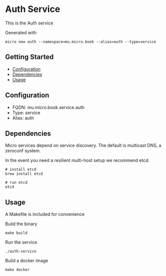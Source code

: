 # Auth Service

This is the Auth service

Generated with

```
micro new auth --namespace=mu.micro.book --alias=auth --type=service
```

## Getting Started

- [Configuration](#configuration)
- [Dependencies](#dependencies)
- [Usage](#usage)

## Configuration

- FQDN: mu.micro.book.service.auth
- Type: service
- Alias: auth

## Dependencies

Micro services depend on service discovery. The default is multicast DNS, a zeroconf system.

In the event you need a resilient multi-host setup we recommend etcd.

```
# install etcd
brew install etcd

# run etcd
etcd
```

## Usage

A Makefile is included for convenience

Build the binary

```
make build
```

Run the service
```
./auth-service
```

Build a docker image
```
make docker
```